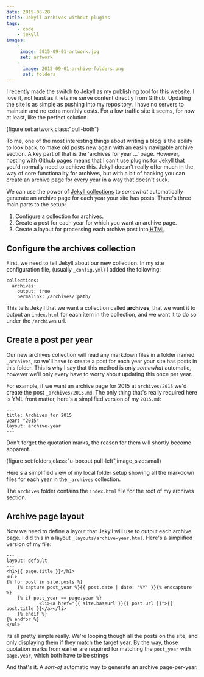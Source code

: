 ```yaml
---
date: 2015-08-28
title: Jekyll archives without plugins
tags:
    - code
    - jekyll
images:
    -
     image: 2015-09-01-artwork.jpg
     set: artwork
    -
      image: 2015-09-01-archive-folders.png
      set: folders
---
```

I recently made the switch to [Jekyll](http://jekyllrb.com) as my publishing tool for this website. I love it, not least as it lets me serve content directly from Github. Updating the site is as simple as pushing into my repository. I have no servers to maintain and no extra monthly costs. For a low traffic site it seems, for now at least, like the perfect solution.

(figure set:artwork,class:"pull-both")

To me, one of the most interesting things about writing a blog is the ability to look back, to make old posts new again with an easily navigable archive section. A key part of that is the 'archives for year ...' page. However, hosting with Github pages means that I can't use plugins for Jekyll that you'd normally need to achieve this. Jekyll doesn't really offer much in the way of core functionality for archives, but with a bit of hacking you can create an archive page for every year in a way that doesn't suck.

We can use the power of [Jekyll collections](http://jekyllrb.com/docs/collections/) to _somewhat_ automatically generate an archive page for each year your site has posts. There's three main parts to the setup:

1. Configure a collection for archives.
2. Create a post for each year for which you want an archive page.
3. Create a layout for processing each archive post into <abbr title="Hyper Text Markup Language">HTML</abbr>

## Configure the archives collection
First, we need to tell Jekyll about our new collection. In my site configuration file, (usually `_config.yml`) I added the following:

```
collections:
  archives:
    output: true
    permalink: /archives/:path/
```

This tells Jekyll that we want a collection called **archives**, that we want it to output an `index.html` for each item in the collection, and we want it to do so under the `/archives` url.

## Create a post per year
Our new archives collection will read any markdown files in a folder named `_archives`, so we'll have to create a post for each year your site has posts in this folder. This is why I say that this method is only _somewhat_ automatic, however we'll only every have to worry about updating this once per year.

For example, if we want an archive page for 2015 at `archives/2015` we'd create the post `_archives/2015.md`. The only thing that's really required here is YML front matter, here's a simplified version of my `2015.md`:

```
---
title: Archives for 2015
year: "2015"
layout: archive-year
---
```

Don't forget the quotation marks, the reason for them will shortly become apparent.

(figure set:folders,class:"u-boxout pull-left",image_size:small)

Here's a simplified view of my local folder setup showing all the markdown files for each year in the `_archives` collection.

The `archives` folder contains the `index.html` file for the root of my archives section.


## Archive page layout
Now we need to define a layout that Jekyll will use to output each archive page. I did this in a layout  `_layouts/archive-year.html`. Here's a simplified version of my file:

```
---
layout: default
---
<h1>{{ page.title }}</h1>
<ul>
{% for post in site.posts %}
    {% capture post_year %}{{ post.date | date: '%Y' }}{% endcapture %}
    {% if post_year == page.year %}
            <li><a href="{{ site.baseurl }}{{ post.url }}">{{ post.title }}</a></li>       
    {% endif %}
{% endfor %}
</ul>
```

Its all pretty simple really. We're looping though all the posts on the site, and only displaying them if they match the target year. By the way, those quotation marks from earlier are required for matching the `post_year` with `page.year`, which both have to be strings

And that's it. A _sort-of_ automatic way to generate an archive page-per-year.
